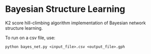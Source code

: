 # Bayesian Structure Learning

K2 score hill-climbing algorithm implementation of Bayesian network structure learning.

To run on a csv file, use:

```
python bayes_net.py <input_file>.csv <output_file>.gph
```
